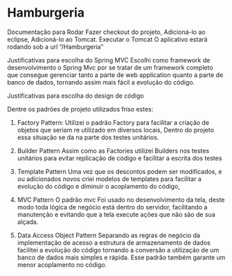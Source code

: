 # Hamburgeria

Documentação para Rodar
  Fazer checkout do projeto,
  Adicioná-lo ao eclipse,
  Adicioná-lo ao Tomcat. 
  Executar o Tomcat 
  O aplicativo estará rodando sob a url “/Hamburgeria” 
	
Justificativas para escolha do Spring MVC
  Escolhi como framework de desenvolvimento o Spring Mvc por se tratar de um framework completo que consegue gerenciar tanto a parte de web application quanto a parte de banco de dados, tornando assim mais fácil a evolução do código.

Justificativas para escolha do design de código

Dentre os padrões de projeto utilizados friso estes:
  
1. Factory Pattern: 
	Utilizei o padrão Factory para facilitar a criação de objetos que seriam re utilizado em diversos locais, Dentro do projeto essa situação se da na parte dos testes unitários. 

2. Builder Pattern
	Assim como as Factories utilizei Builders nos testes unitários para evitar replicação de código e facilitar a escrita dos testes
  
3. Template Pattern
  Uma vez que os descontos podem ser modificados, e ou adicionados novos criei modelos de templates para facilitar a evolução do código e diminuir o acoplamento do código,

4. MVC Pattern
	O padrão mvc Foi usado no desenvolvimento da tela, deste modo toda lógica de negócio está dentro do servidor, facilitando a manutenção e evitando que a tela execute ações que não são de sua alçada.

5. Data Access Object Pattern
	Separando as regras de negócio da implementação de acesso a estrutura de armazenamento de dados facilitei a  evolução do código tornando a conversão a utilização de um banco de dados mais simples e rápida. Esse padrão também garante um menor acoplamento no código.


